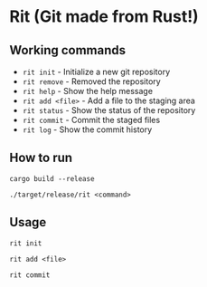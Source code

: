 # Rit (Git made from Rust!)

## Working commands
- `rit init` - Initialize a new git repository
- `rit remove` - Removed the repository
- `rit help` - Show the help message
- `rit add <file>` - Add a file to the staging area
- `rit status` - Show the status of the repository
- `rit commit` - Commit the staged files
- `rit log` - Show the commit history

## How to run
```shell
cargo build --release

./target/release/rit <command>
```

## Usage
```shell
rit init

rit add <file>

rit commit
```